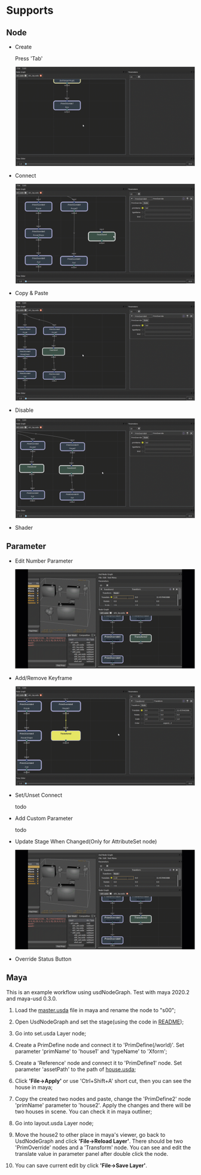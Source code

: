 # Supports

## Node
+ Create

    Press 'Tab'
    
    ![screenshot01](screenshot/usdnodegraph01.gif)

+ Connect

    ![screenshot01](screenshot/usdnodegraph02.gif)

+ Copy & Paste

    ![screenshot01](screenshot/usdnodegraph03.gif)

+ Disable

    ![screenshot01](screenshot/usdnodegraph04.gif)

+ Shader


## Parameter

+ Edit Number Parameter

    ![screenshot01](screenshot/usdnodegraph06.gif)

+ Add/Remove Keyframe

    ![screenshot01](screenshot/usdnodegraph05.gif)

+ Set/Unset Connect

    todo


+ Add Custom Parameter

    todo


+ Update Stage When Changed(Only for AttributeSet node)

    ![screenshot01](screenshot/usdnodegraph06.gif)
    
+ Override Status Button



## Maya

This is an example workflow using usdNodeGraph. Test with maya 2020.2 and maya-usd 0.3.0.

1. Load the [master.usda](examples/layer/master.usda) file in maya and rename the node to "s00";

2. Open UsdNodeGraph and set the stage(using the code in [README](README.md));

3. Go into set.usda Layer node;

4. Create a PrimDefine node and connect it to 'PrimDefine(/world)'. Set parameter 'primName' to 'house1' and 'typeName' to 'Xform';

5. Create a 'Reference' node and connect it to 'PrimDefine1' node. Set parameter 'assetPath' to the path of [house.usda](examples/model/house.usda);

6. Click **'File->Apply'** or use 'Ctrl+Shift+A' short cut, then you can see the house in maya;

7. Copy the created two nodes and paste, change the 'PrimDefine2' node 'primName' parameter to 'house2'. Apply the changes and there will be two houses in scene. You can check it in maya outliner;

8. Go into layout.usda Layer node;

9. Move the house2 to other place in maya's viewer, go back to UsdNodeGraph and click **'File->Reload Layer'**. There should be two 'PrimOverride' nodes and a 'Transform' node. You can see and edit the translate value in parameter panel after double click the node.

10. You can save current edit by click **'File->Save Layer'**.

